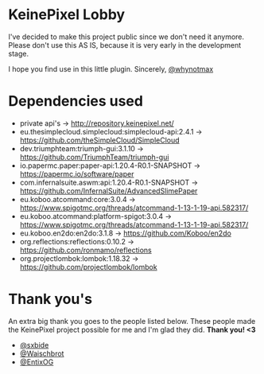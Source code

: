 # KeinePixel Lobby
I've decided to make this project public since we don't need
it anymore. Please don't use this AS IS, because it is very
early in the development stage.

I hope you find use in this little plugin. Sincerely, [@whynotmax](https://github.com/whynotmax)

# Dependencies used

- private api's -> http://repository.keinepixel.net/
- eu.thesimplecloud.simplecloud:simplecloud-api:2.4.1 -> https://github.com/theSimpleCloud/SimpleCloud
- dev.triumphteam:triumph-gui:3.1.10 -> https://github.com/TriumphTeam/triumph-gui
- io.papermc.paper:paper-api:1.20.4-R0.1-SNAPSHOT -> https://papermc.io/software/paper
- com.infernalsuite.aswm:api:1.20.4-R0.1-SNAPSHOT -> https://github.com/InfernalSuite/AdvancedSlimePaper
- eu.koboo.atcommand:core:3.0.4 -> https://www.spigotmc.org/threads/atcommand-1-13-1-19-api.582317/
- eu.koboo.atcommand:platform-spigot:3.0.4 -> https://www.spigotmc.org/threads/atcommand-1-13-1-19-api.582317/
- eu.koboo.en2do:en2do:3.1.8 -> https://github.com/Koboo/en2do
- org.reflections:reflections:0.10.2 -> https://github.com/ronmamo/reflections
- org.projectlombok:lombok:1.18.32 -> https://github.com/projectlombok/lombok

# Thank you's
An extra big thank you goes to the people listed below. These people made the KeinePixel project possible for me and I'm glad they did. **Thank you! <3**

- [@sxbide](https://github.com/sxbide)
- [@Waischbrot](https://github.com/waischbrot)
- [@EntixOG](https://github.com/entixog)
